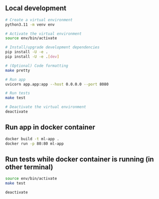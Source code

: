 ## Local development

```bash
# Create a virtual environment
python3.11 -m venv env

# Activate the virtual environment
source env/bin/activate

# Install/upgrade development dependencies
pip install -U -e .
pip install -U -e .[dev]

# (Optional) Code formatting
make pretty

# Run app
uvicorn app.app:app --host 0.0.0.0 --port 8080

# Run tests
make test

# Deactivate the virtual environment
deactivate
```

## Run app in docker container

```bash
docker build -t ml-app .
docker run -p 80:80 ml-app
```

## Run tests while docker container is running (in other terminal)

```bash
source env/bin/activate
make test

deactivate
```